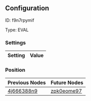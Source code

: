 # <nil>
## Configuration
ID:  f9n7rpymif

Type: EVAL 


### Settings
| Setting | Value  |
| :------------------------ | ---------------------------------------- |
 




### Position
| Previous Nodes | Future Nodes |
| :------------- | ------------ |
| [4j666388n9](./4j666388n9.md) | [zpk0eome97](./zpk0eome97.md) |